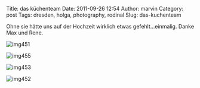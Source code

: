 Title: das küchenteam
Date: 2011-09-26 12:54
Author: marvin
Category: post
Tags: dresden, holga, photography, rodinal
Slug: das-kuchenteam

Ohne sie hätte uns auf der Hochzeit wirklich etwas gefehlt...einmalig.
Danke Max und Rene.

![img451]({filename}/images/6176087446_8e75846b64_b.jpg)

![img455]({filename}/images/6176090298_27609bc07b_b.jpg)

![img453]({filename}/images/6175560551_b7f90fb538_b.jpg)

![img452]({filename}/images/6176088386_e2c5d920e0_b.jpg)

